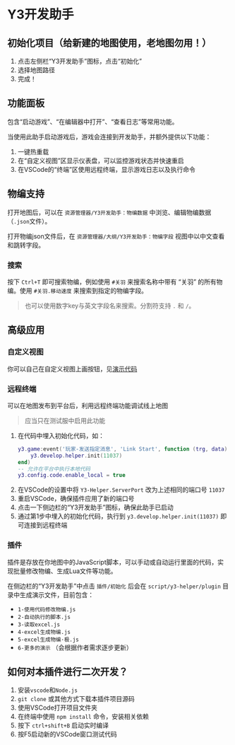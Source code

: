 # Y3开发助手

## 初始化项目（给新建的地图使用，老地图勿用！）

1. 点击左侧栏“Y3开发助手”图标，点击“初始化”
2. 选择地图路径
3. 完成！

## 功能面板

包含“启动游戏”、“在编辑器中打开”、“查看日志”等常用功能。

当使用此助手启动游戏后，游戏会连接到开发助手，并额外提供以下功能：

1. 一键热重载
2. 在“自定义视图”区显示仪表盘，可以监控游戏状态并快速重启
3. 在VSCode的“终端”区使用远程终端，显示游戏日志以及执行命令

## 物编支持

打开地图后，可以在 `资源管理器/Y3开发助手：物编数据` 中浏览、编辑物编数据（`.json`文件）。

打开物编json文件后，在 `资源管理器/大纲/Y3开发助手：物编字段` 视图中以中文查看和跳转字段。

### 搜索

按下 `Ctrl+T` 即可搜索物编，例如使用 `#关羽` 来搜索名称中带有 “关羽” 的所有物编。使用 `#关羽.移动速度` 来搜索到指定的物编字段。

> 也可以使用数字key与英文字段名来搜索。分割符支持 `.` 和 `/`。

## 高级应用

### 自定义视图

你可以自己在自定义视图上画按钮，见[演示代码](https://github.com/y3-editor/y3-lualib/blob/main/%E6%BC%94%E7%A4%BA/Y3%E5%BC%80%E5%8F%91%E5%8A%A9%E6%89%8B/%E8%87%AA%E5%AE%9A%E4%B9%89%E8%A7%86%E5%9B%BE.lua)

### 远程终端

可以在地图发布到平台后，利用远程终端功能调试线上地图

> 应当只在测试服中启用此功能

1. 在代码中埋入初始化代码，如：
    ```lua
    y3.game:event('玩家-发送指定消息', 'Link Start', function (trg, data)
        y3.develop.helper.init(11037)
    end)
    -- 允许在平台中执行本地代码
    y3.config.code.enable_local = true
    ```
2. 在VSCode的设置中将 `Y3-Helper.ServerPort` 改为上述相同的端口号 `11037`
3. 重启VSCode，确保插件应用了新的端口号
4. 点击一下侧边栏的“Y3开发助手”图标，确保此助手已启动
5. 通过第1步中埋入的初始化代码，执行到 `y3.develop.helper.init(11037)` 即可连接到远程终端

### 插件

插件是存放在你地图中的JavaScript脚本，可以手动或自动运行里面的代码，实现批量修改物编、生成Lua文件等功能。

在侧边栏的“Y3开发助手”中点击 `插件/初始化` 后会在 `script/y3-helper/plugin` 目录中生成演示文件，目前包含：

* `1-使用代码修改物编.js`
* `2-自动执行的脚本.js`
* `3-读取excel.js`
* `4-excel生成物编.js`
* `5-excel生成物编·极.js`
* `6-更多的演示` （会根据作者需求逐步更新）

## 如何对本插件进行二次开发？

1. 安装`vscode`和`Node.js`
2. `git clone` 或其他方式下载本插件项目源码
3. 使用VSCode打开项目文件夹
4. 在终端中使用 `npm install` 命令，安装相关依赖
5. 按下 `ctrl+shift+B` 启动实时编译
6. 按F5启动新的VSCode窗口测试代码
